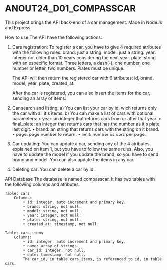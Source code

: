 # ANOUT24_D01_COMPASSCAR

This project brings the API back-end of a car management. Made in NodeJs and Express.

How to use
The API have the following actions:

1. Cars registration:
   To register a car, you have to give 4 required atributes with the following rules:
   brand: just a string.
   model: just a string.
   year: integer not older than 10 years considering the next year.
   plate: string with an especific format. Three letters, a dash(-), one number, one number or letter, two numbers. Plates must be unique.

   The API will then return the registered car with 6 atributes: id, brand, model, year, plate, created_at.

   After the car is registered, you can also insert the items for the car, sending an array of items.

2. Car search and listing:
   a) You can list your car by id, wich returns only the car with all it's items.
   b) You can make a list of cars with optional parameters:
   • year: an integer that returns cars from or after that year.
   • final_plate: an integer that returns cars that has the number as it's plate last digit.
   • brand: an string that returns cars with the string on it brand.
   • page: page number to return.
   • limit: number os cars per page.

3. Car updating:
   You can update a car, sending any of the 4 atributes explained on item 1, but you have to follow the same rules. Also, you have to update the model if you update the brand, so you have to send brand and model.
   You can also update the items in any car.

4. Deleting car:
   You can delete a car by id.

API Database
The database is named compasscar. It has two tables with the following columns and atributes.

    Table: cars
        Columns:
            • id: integer, auto increment and primary key.
            • brand: string, not null.
            • model: string, not null.
            • year: integer, not null.
            • plate: string, not null.
            • created_at: timestamp, not null.

    Table: cars_items
        Columns:
            • id: integer, auto increment and primary key,
            • name: array of strings.
            • car_id: integer, not null.
            • date: timestamp, not null.
            The car_id, in table cars_items, is referenced to id, in table cars.
